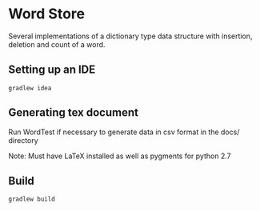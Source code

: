 # Word Store

Several implementations of a dictionary type data structure with insertion, 
deletion and count of a word.

## Setting up an IDE

`gradlew idea`

## Generating tex document

Run WordTest if necessary to generate data in csv format in the docs/ directory

Note: Must have LaTeX installed as well as pygments for python 2.7

## Build

`gradlew build`